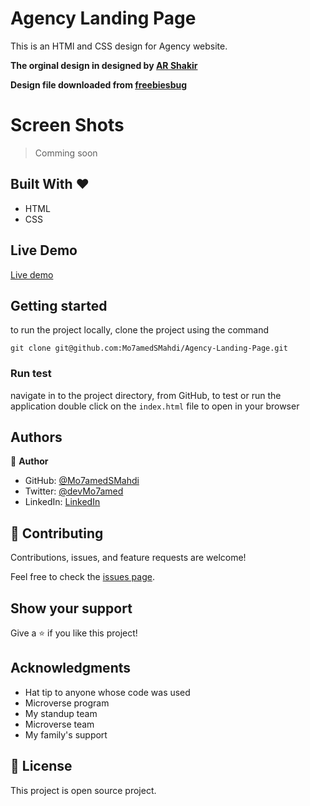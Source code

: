 # Agency Landing Page

This is an HTMl and CSS design for Agency website.

**The orginal design in designed by [AR Shakir](https://dribbble.com/arshakir)**

**Design file downloaded from [freebiesbug](https://freebiesbug.com/)**

# Screen Shots

> Comming soon

## Built With &hearts;

- HTML
- CSS

## Live Demo

[Live demo](https://mo7amedsmahdi.github.io/Agency-Landing-Page/)

## Getting started

to run the project locally, clone the project using the command

`git clone git@github.com:Mo7amedSMahdi/Agency-Landing-Page.git`

### Run test

navigate in to the project directory, from GitHub,
to test or run the application double click on the `index.html` file to open in your browser

## Authors

👤 **Author**

- GitHub: [@Mo7amedSMahdi](https://github.com/Mo7amedSMahdi)
- Twitter: [@devMo7amed](https://twitter.com/devMo7amed)
- LinkedIn: [LinkedIn](https://www.linkedin.com/in/mohammed-mahdi-b20340162/)

## 🤝 Contributing

Contributions, issues, and feature requests are welcome!

Feel free to check the [issues page](../../issues/).

## Show your support

Give a ⭐️ if you like this project!

## Acknowledgments

- Hat tip to anyone whose code was used
- Microverse program
- My standup team
- Microverse team
- My family's support

## 📝 License

This project is open source project.
